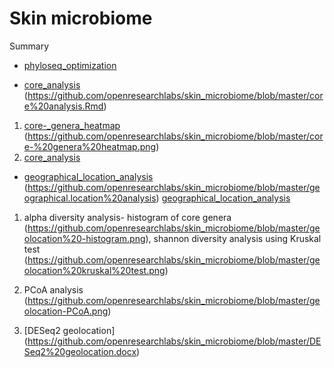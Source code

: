 # Skin microbiome



Summary
* [phyloseq_optimization](phyloseq_optimization.md) 


* [core_analysis](core_analysis.Rmd) (https://github.com/openresearchlabs/skin_microbiome/blob/master/core%20analysis.Rmd)
1. [core-_genera_heatmap](core-_genera_heatmap.png) (https://github.com/openresearchlabs/skin_microbiome/blob/master/core-%20genera%20heatmap.png)
2. [core_analysis](core_analysis.md)

* [geographical_location_analysis](geographical_location_analysis) (https://github.com/openresearchlabs/skin_microbiome/blob/master/geographical.location%20analysis)
[geographical_location_analysis](geographical_location_analysis.md)

1. alpha diversity analysis- histogram of core genera (https://github.com/openresearchlabs/skin_microbiome/blob/master/geolocation%20-histogram.png), shannon diversity analysis using Kruskal test (https://github.com/openresearchlabs/skin_microbiome/blob/master/geolocation%20kruskal%20test.png)

2. PCoA analysis (https://github.com/openresearchlabs/skin_microbiome/blob/master/geolocation-PCoA.png)

3. [DESeq2 geolocation] (https://github.com/openresearchlabs/skin_microbiome/blob/master/DESeq2%20geolocation.docx)
            

